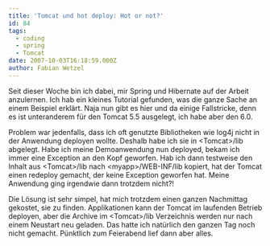 ```yaml
---
title: 'Tomcat und hot deploy: Hot or not?'
id: 84
tags:
  - coding
  - spring
  - Tomcat
date: 2007-10-03T16:18:59.000Z
author: Fabian Wetzel
---
```


Seit dieser Woche bin ich dabei, mir Spring und Hibernate auf der Arbeit anzulernen. Ich hab ein kleines Tutorial gefunden, was die ganze Sache an einem Beispiel erkl&#xE4;rt. Naja nun gibt es hier und da einige Fallstricke, denn es ist unteranderem f&#xFC;r den Tomcat 5.5 ausgelegt, ich habe aber den 6.0.

Problem war jedenfalls, dass ich oft genutzte Bibliotheken wie log4j nicht in der Anwendung deployen wollte. Deshalb habe ich sie in &lt;Tomcat&gt;/lib abgelegt. Habe ich meine Demoanwendung nun deployed, bekam ich immer eine Exception an den Kopf geworfen. Hab ich dann testweise den Inhalt aus &lt;Tomcat&gt;/lib nach &lt;myapp&gt;/WEB-INF/lib kopiert, hat der Tomcat einen redeploy gemacht, der keine Exception geworfen hat. Meine Anwendung ging irgendwie dann trotzdem nicht?!

Die L&#xF6;sung ist sehr simpel, hat mich trotzdem einen ganzen Nachmittag gekostet, sie zu finden. Applikationen kann der Tomcat im laufenden Betrieb deployen, aber die Archive im &lt;Tomcat&gt;/lib Verzeichnis werden nur nach einem Neustart neu geladen. Das hatte ich nat&#xFC;rlich den ganzen Tag noch nicht gemacht. P&#xFC;nktlich zum Feierabend lief dann aber alles.
